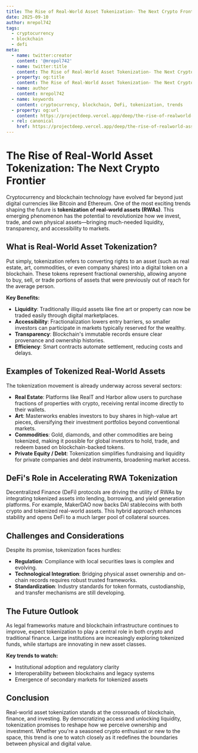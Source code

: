 ```yaml
---
title: The Rise of Real-World Asset Tokenization- The Next Crypto Frontier
date: 2025-09-10
author: mrepol742
tags:
  - cryptocurrency
  - blockchain
  - defi
meta:
  - name: twitter:creator
    content: '@mrepol742'
  - name: twitter:title
    content: The Rise of Real-World Asset Tokenization- The Next Crypto Frontier
  - property: og:title
    content: The Rise of Real-World Asset Tokenization- The Next Crypto Frontier
  - name: author
    content: mrepol742
  - name: keywords
    content: cryptocurrency, blockchain, DeFi, tokenization, trends
  - property: og:url
    content: https://projectdeep.vercel.app/deep/the-rise-of-realworld-asset-tokenization-the-next-crypto-frontier/
  - rel: canonical
    href: https://projectdeep.vercel.app/deep/the-rise-of-realworld-asset-tokenization-the-next-crypto-frontier/
---
```


# The Rise of Real-World Asset Tokenization: The Next Crypto Frontier

Cryptocurrency and blockchain technology have evolved far beyond just digital currencies like Bitcoin and Ethereum. One of the most exciting trends shaping the future is **tokenization of real-world assets (RWAs)**. This emerging phenomenon has the potential to revolutionize how we invest, trade, and own physical assets—bringing much-needed liquidity, transparency, and accessibility to markets.

## What is Real-World Asset Tokenization?

Put simply, tokenization refers to converting rights to an asset (such as real estate, art, commodities, or even company shares) into a digital token on a blockchain. These tokens represent fractional ownership, allowing anyone to buy, sell, or trade portions of assets that were previously out of reach for the average person.

**Key Benefits:**
- **Liquidity**: Traditionally illiquid assets like fine art or property can now be traded easily through digital marketplaces.
- **Accessibility**: Fractionalization lowers entry barriers, so smaller investors can participate in markets typically reserved for the wealthy.
- **Transparency**: Blockchain's immutable records ensure clear provenance and ownership histories.
- **Efficiency**: Smart contracts automate settlement, reducing costs and delays.

## Examples of Tokenized Real-World Assets

The tokenization movement is already underway across several sectors:

- **Real Estate**: Platforms like RealT and Harbor allow users to purchase fractions of properties with crypto, receiving rental income directly to their wallets.
- **Art**: Masterworks enables investors to buy shares in high-value art pieces, diversifying their investment portfolios beyond conventional markets.
- **Commodities**: Gold, diamonds, and other commodities are being tokenized, making it possible for global investors to hold, trade, and redeem based on blockchain-backed tokens.
- **Private Equity / Debt**: Tokenization simplifies fundraising and liquidity for private companies and debt instruments, broadening market access.

## DeFi's Role in Accelerating RWA Tokenization

Decentralized Finance (DeFi) protocols are driving the utility of RWAs by integrating tokenized assets into lending, borrowing, and yield generation platforms. For example, MakerDAO now backs DAI stablecoins with both crypto and tokenized real-world assets. This hybrid approach enhances stability and opens DeFi to a much larger pool of collateral sources.

## Challenges and Considerations

Despite its promise, tokenization faces hurdles:
- **Regulation**: Compliance with local securities laws is complex and evolving.
- **Technological Integration**: Bridging physical asset ownership and on-chain records requires robust trusted frameworks.
- **Standardization**: Industry standards for token formats, custodianship, and transfer mechanisms are still developing.

## The Future Outlook

As legal frameworks mature and blockchain infrastructure continues to improve, expect tokenization to play a central role in both crypto and traditional finance. Large institutions are increasingly exploring tokenized funds, while startups are innovating in new asset classes.

**Key trends to watch:**
- Institutional adoption and regulatory clarity
- Interoperability between blockchains and legacy systems
- Emergence of secondary markets for tokenized assets

## Conclusion

Real-world asset tokenization stands at the crossroads of blockchain, finance, and investing. By democratizing access and unlocking liquidity, tokenization promises to reshape how we perceive ownership and investment. Whether you're a seasoned crypto enthusiast or new to the space, this trend is one to watch closely as it redefines the boundaries between physical and digital value.
